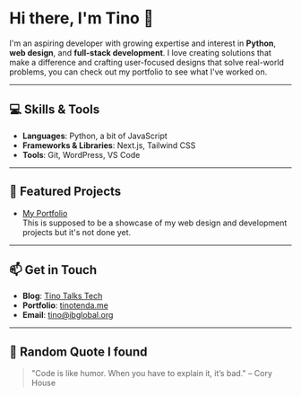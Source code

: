 # Hi there, I'm Tino 👋

I'm an aspiring developer with growing expertise and interest in **Python**, **web design**, and **full-stack development**. I love creating solutions that make a difference and crafting user-focused designs that solve real-world problems, you can check out my portfolio to see what I've worked on.

---

## 💻 Skills & Tools
- **Languages**: Python, a bit of JavaScript
- **Frameworks & Libraries**: Next.js, Tailwind CSS
- **Tools**: Git, WordPress, VS Code

---

## 🚀 Featured Projects
- [My Portfolio](https://tinotenda.me)  
  This is supposed to be a showcase of my web design and development projects but it's not done yet.


---

## 📫 Get in Touch
- **Blog**: [Tino Talks Tech](https://tinotenda.co)  
- **Portfolio**: [tinotenda.me](https://tinotenda.me)   
- **Email**: [tino@ibglobal.org](mailto:tino@ibglobal.org)

---

## 🌟 Random Quote I found
> "Code is like humor. When you have to explain it, it’s bad." – Cory House
